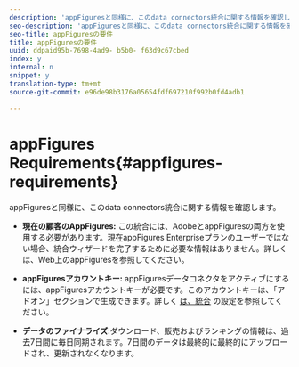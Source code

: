 ```yaml
---
description: 'appFiguresと同様に、このdata connectors統合に関する情報を確認します '
seo-description: 'appFiguresと同様に、このdata connectors統合に関する情報を確認します '
seo-title: appFiguresの要件
title: appFiguresの要件
uuid: ddpaid95b-7698-4ad9- b5b0- f63d9c67cbed
index: y
internal: n
snippet: y
translation-type: tm+mt
source-git-commit: e96de98b3176a05654fdf697210f992b0fd4adb1

---
```



# appFigures Requirements{#appfigures-requirements}

appFiguresと同様に、このdata connectors統合に関する情報を確認します。

* **現在の顧客のAppFigures:** この統合には、AdobeとappFiguresの両方を使用する必要があります。現在appFigures Enterpriseプランのユーザーではない場合、統合ウィザードを完了するために必要な情報はありません。詳しくは、Web上のappFiguresを参照してください。
* **appFiguresアカウントキー:** appFiguresデータコネクタをアクティブにするには、appFiguresアカウントキーが必要です。このアカウントキーは、「アドオン」セクションで生成できます。詳しく [は、統合](../../appfigures-overview/t-appfigures-integration.md#task-72b844fe0f7a44d9acf3eb8f9f7ecb5a) の設定を参照してください。

* **データのファイナライズ**:ダウンロード、販売およびランキングの情報は、過去7日間に毎日同期されます。7日間のデータは最終的に最終的にアップロードされ、更新されなくなります。

